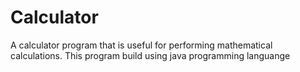 # Calculator
A calculator program that is useful for performing mathematical calculations. This program build using java programming languange
